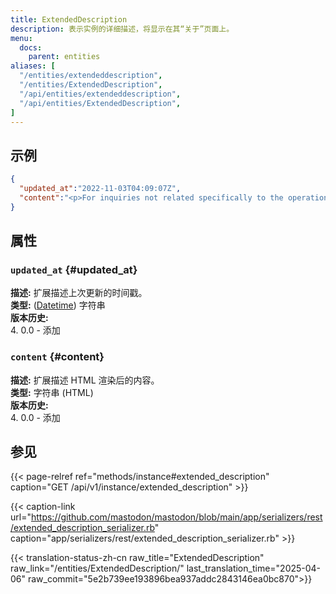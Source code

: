 ```yaml
---
title: ExtendedDescription
description: 表示实例的详细描述，将显示在其“关于”页面上。
menu:
  docs:
    parent: entities
aliases: [
  "/entities/extendeddescription",
  "/entities/ExtendedDescription",
  "/api/entities/extendeddescription",
  "/api/entities/ExtendedDescription",
]
---
```


## 示例

```json
{
  "updated_at":"2022-11-03T04:09:07Z",
  "content":"<p>For inquiries not related specifically to the operation of this server, such as press inquiries, please contact <a href=\"mailto:press@joinmastodon.org\">press@joinmastodon.org</a>.</p>\n\n<h2>Funding</h2>\n\n<p>This server is crowdfunded by <a href=\"https://patreon.com/mastodon\">Patreon donations</a>. For a list of sponsors, see <a href=\"https://joinmastodon.org/sponsors\">joinmastodon.org</a>.</p>\n\n<h2>Reporting and moderation</h2>\n\n<p>When reporting accounts, please make sure to include at least a few posts that show rule-breaking behaviour, when applicable. If there is any additional context that might help make a decision, please also include it in the comment. This is especially important when the content is in a language nobody on the moderation team speaks.</p>\n\n<p>We usually handle reports within 24 hours. Please mind that you are not notified when a report you have made has led to a punitive action, and that not all punitive actions are externally visible. For first time offenses, we may opt to delete offending content, escalating to harsher measures on repeat offenses.</p>\n\n<h2>Impressum</h2>\n\n<p>Mastodon gGmbH<br>\nMühlenstraße 8a<br>\n14167 Berlin<br>\nGermany</p>\n\n<p>E-Mail-Adresse: hello@joinmastodon.org</p>\n\n<p>Vertretungsberechtigt: Eugen Rochko (Geschäftsführer)</p>\n\n<p>Umsatzsteuer Identifikationsnummer (USt-ID): DE344258260</p>\n\n<p>Handelsregister<br>\nGeführt bei: Amtsgericht Charlottenburg<br>\nNummer: HRB 230086 B</p>\n"
}
```

## 属性

### `updated_at` {#updated_at}

**描述:** 扩展描述上次更新的时间戳。\
**类型:** ([Datetime](/api/datetime-format#datetime)) 字符串\
**版本历史:**\
4.  0.0 - 添加

### `content` {#content}

**描述:** 扩展描述 HTML 渲染后的内容。\
**类型:** 字符串 (HTML)\
**版本历史:**\
4.  0.0 - 添加

## 参见

{{< page-relref ref="methods/instance#extended_description" caption="GET /api/v1/instance/extended_description" >}}

{{< caption-link url="https://github.com/mastodon/mastodon/blob/main/app/serializers/rest/extended_description_serializer.rb" caption="app/serializers/rest/extended_description_serializer.rb" >}}

{{< translation-status-zh-cn raw_title="ExtendedDescription" raw_link="/entities/ExtendedDescription/" last_translation_time="2025-04-06" raw_commit="5e2b739ee193896bea937addc2843146ea0bc870">}}
